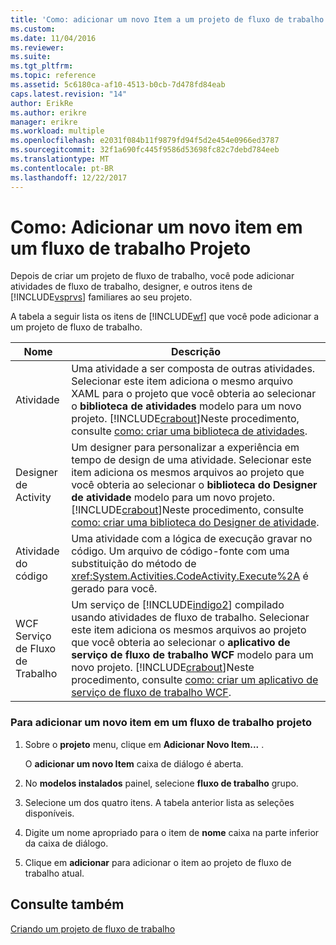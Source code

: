 ```yaml
---
title: 'Como: adicionar um novo Item a um projeto de fluxo de trabalho | Microsoft Docs'
ms.custom: 
ms.date: 11/04/2016
ms.reviewer: 
ms.suite: 
ms.tgt_pltfrm: 
ms.topic: reference
ms.assetid: 5c6180ca-af10-4513-b0cb-7d478fd84eab
caps.latest.revision: "14"
author: ErikRe
ms.author: erikre
manager: erikre
ms.workload: multiple
ms.openlocfilehash: e2031f084b11f9879fd94f5d2e454e0966ed3787
ms.sourcegitcommit: 32f1a690fc445f9586d53698fc82c7debd784eeb
ms.translationtype: MT
ms.contentlocale: pt-BR
ms.lasthandoff: 12/22/2017
---
```

# <a name="how-to-add-a-new-item-to-a-workflow-project"></a>Como: Adicionar um novo item em um fluxo de trabalho Projeto
Depois de criar um projeto de fluxo de trabalho, você pode adicionar atividades de fluxo de trabalho, designer, e outros itens de [!INCLUDE[vsprvs](../code-quality/includes/vsprvs_md.md)] familiares ao seu projeto.  
  
 A tabela a seguir lista os itens de [!INCLUDE[wf](../workflow-designer/includes/wf_md.md)] que você pode adicionar a um projeto de fluxo de trabalho.  
  
|Nome|Descrição|  
|----------|-----------------|  
|Atividade|Uma atividade a ser composta de outras atividades. Selecionar este item adiciona o mesmo arquivo XAML para o projeto que você obteria ao selecionar o **biblioteca de atividades** modelo para um novo projeto. [!INCLUDE[crabout](../test/includes/crabout_md.md)]Neste procedimento, consulte [como: criar uma biblioteca de atividades](../workflow-designer/how-to-create-an-activity-library.md).|  
|Designer de Activity|Um designer para personalizar a experiência em tempo de design de uma atividade. Selecionar este item adiciona os mesmos arquivos ao projeto que você obteria ao selecionar o **biblioteca do Designer de atividade** modelo para um novo projeto. [!INCLUDE[crabout](../test/includes/crabout_md.md)]Neste procedimento, consulte [como: criar uma biblioteca do Designer de atividade](../workflow-designer/how-to-create-an-activity-designer-library.md).|  
|Atividade do código|Uma atividade com a lógica de execução gravar no código. Um arquivo de código-fonte com uma substituição do método de <xref:System.Activities.CodeActivity.Execute%2A> é gerado para você.|  
|WCF Serviço de Fluxo de Trabalho|Um serviço de [!INCLUDE[indigo2](../workflow-designer/includes/indigo2_md.md)] compilado usando atividades de fluxo de trabalho. Selecionar este item adiciona os mesmos arquivos ao projeto que você obteria ao selecionar o **aplicativo de serviço de fluxo de trabalho WCF** modelo para um novo projeto. [!INCLUDE[crabout](../test/includes/crabout_md.md)]Neste procedimento, consulte [como: criar um aplicativo de serviço de fluxo de trabalho WCF](../workflow-designer/how-to-create-a-wcf-workflow-service-application.md).|  
  
### <a name="to-add-a-new-item-to-a-workflow-project"></a>Para adicionar um novo item em um fluxo de trabalho projeto  
  
1.  Sobre o **projeto** menu, clique em **Adicionar Novo Item...** .  
  
     O **adicionar um novo Item** caixa de diálogo é aberta.  
  
2.  No **modelos instalados** painel, selecione **fluxo de trabalho** grupo.  
  
3.  Selecione um dos quatro itens. A tabela anterior lista as seleções disponíveis.  
  
4.  Digite um nome apropriado para o item de **nome** caixa na parte inferior da caixa de diálogo.  
  
5.  Clique em **adicionar** para adicionar o item ao projeto de fluxo de trabalho atual.  
  
## <a name="see-also"></a>Consulte também  
 [Criando um projeto de fluxo de trabalho](../workflow-designer/creating-a-workflow-project.md)